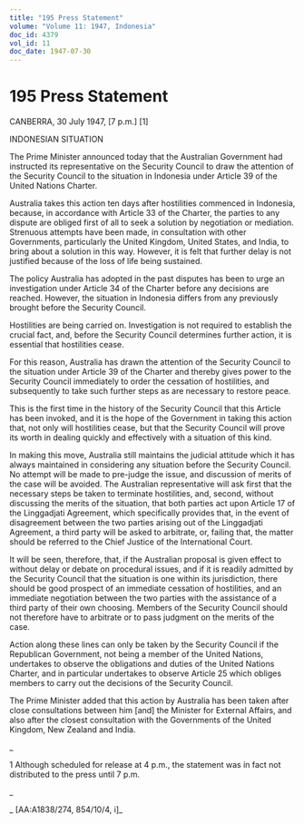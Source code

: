 ```yaml
---
title: "195 Press Statement"
volume: "Volume 11: 1947, Indonesia"
doc_id: 4379
vol_id: 11
doc_date: 1947-07-30
---
```


# 195 Press Statement

CANBERRA, 30 July 1947, [7 p.m.] [1]

INDONESIAN SITUATION

The Prime Minister announced today that the Australian Government had instructed its representative on the Security Council to draw the attention of the Security Council to the situation in Indonesia under Article 39 of the United Nations Charter.

Australia takes this action ten days after hostilities commenced in Indonesia, because, in accordance with Article 33 of the Charter, the parties to any dispute are obliged first of all to seek a solution by negotiation or mediation. Strenuous attempts have been made, in consultation with other Governments, particularly the United Kingdom, United States, and India, to bring about a solution in this way. However, it is felt that further delay is not justified because of the loss of life being sustained.

The policy Australia has adopted in the past disputes has been to urge an investigation under Article 34 of the Charter before any decisions are reached. However, the situation in Indonesia differs from any previously brought before the Security Council.

Hostilities are being carried on. Investigation is not required to establish the crucial fact, and, before the Security Council determines further action, it is essential that hostilities cease.

For this reason, Australia has drawn the attention of the Security Council to the situation under Article 39 of the Charter and thereby gives power to the Security Council immediately to order the cessation of hostilities, and subsequently to take such further steps as are necessary to restore peace.

This is the first time in the history of the Security Council that this Article has been invoked, and it is the hope of the Government in taking this action that, not only will hostilities cease, but that the Security Council will prove its worth in dealing quickly and effectively with a situation of this kind.

In making this move, Australia still maintains the judicial attitude which it has always maintained in considering any situation before the Security Council. No attempt will be made to pre-judge the issue, and discussion of merits of the case will be avoided. The Australian representative will ask first that the necessary steps be taken to terminate hostilities, and, second, without discussing the merits of the situation, that both parties act upon Article 17 of the Linggadjati Agreement, which specifically provides that, in the event of disagreement between the two parties arising out of the Linggadjati Agreement, a third party will be asked to arbitrate, or, failing that, the matter should be referred to the Chief Justice of the International Court.

It will be seen, therefore, that, if the Australian proposal is given effect to without delay or debate on procedural issues, and if it is readily admitted by the Security Council that the situation is one within its jurisdiction, there should be good prospect of an immediate cessation of hostilities, and an immediate negotiation between the two parties with the assistance of a third party of their own choosing. Members of the Security Council should not therefore have to arbitrate or to pass judgment on the merits of the case.

Action along these lines can only be taken by the Security Council if the Republican Government, not being a member of the United Nations, undertakes to observe the obligations and duties of the United Nations Charter, and in particular undertakes to observe Article 25 which obliges members to carry out the decisions of the Security Council.

The Prime Minister added that this action by Australia has been taken after close consultations between him [and] the Minister for External Affairs, and also after the closest consultation with the Governments of the United Kingdom, New Zealand and India.

_

1 Although scheduled for release at 4 p.m., the statement was in fact not distributed to the press until 7 p.m.

_

_ [AA:A1838/274, 854/10/4, i]_
